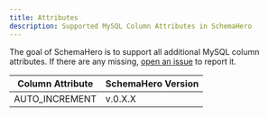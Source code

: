 ```yaml
---
title: Attributes
description: Supported MySQL Column Attributes in SchemaHero
---
```


The goal of SchemaHero is to support all additional MySQL column attributes. 
If there are any missing, [open an issue](https://github.com/schemahero/schemahero/issues/new) to report it.

| Column Attribute | SchemaHero Version |
|-----------------|--------------------|
| AUTO_INCREMENT | v.0.X.X |
